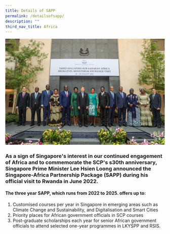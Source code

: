 ```yaml
---
title: Details of SAPP
permalink: /detailsofsapp/
description: ""
third_nav_title: Africa
---
```

![Third  Singapore-Sub Saharan Africa High-Level Ministerial Exchange Visit](/images/African%20Study%20Visit%20photo.jpeg)

### As a sign of Singapore's interest in our continued engagement of Africa and to commemorate the SCP's s30th anniversary, Singapore Prime Minister Lee Hsien Loong announced the Singapore-Africa Partnership Package (SAPP) during his official visit to Rwanda in June 2022. 
#### 
#### The three year SAPP, which runs from 2022 to 2025. offers up to:

1. Customised courses per year in Singapore in emerging areas such as Climate Change and Sustainability, and Digitalisation and Smart Cities
2. Priority places for African government officials in SCP courses
3. Post-graduate scholarships each year for senior African government officials to attend selected one-year programmes in LKYSPP and RSIS.